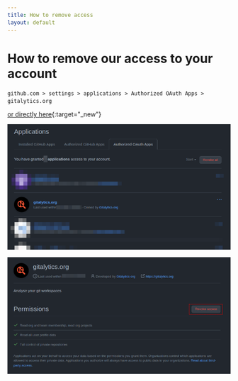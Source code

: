```yaml
---
title: How to remove access
layout: default
---
```


# How to remove our access to your account

`github.com > settings > applications > Authorized OAuth Apps > gitalytics.org`

[or directly here](https://github.com/settings/connections/applications/066d566863a226d661c7){:target="_new"}

![oauth apps list](assets/apps-oaths-listed.png)

![remove access highlight](assets/remove-access-highlight.png)
